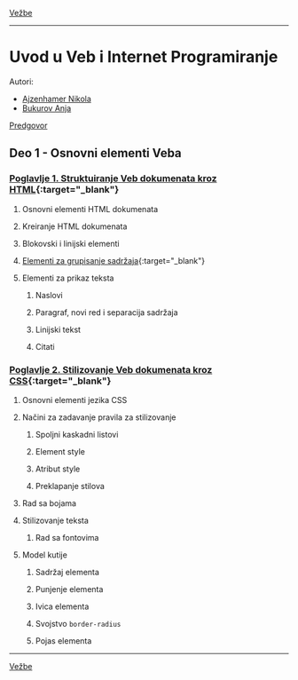 [Vežbe](../README.md)

---

# Uvod u Veb i Internet Programiranje

Autori:

- [Ajzenhamer Nikola](https://www.nikolaajzenhamer.rs)
- [Bukurov Anja](http://www.math.rs/~anja_bukurov)

[Predgovor](./Poglavlja/Predgovor/README.md)

## Deo 1 - Osnovni elementi Veba

### [Poglavlje 1. Struktuiranje Veb dokumenata kroz HTML](./Poglavlja/HTML/README.md){:target="_blank"}

1. Osnovni elementi HTML dokumenata

2. Kreiranje HTML dokumenata

3. Blokovski i linijski elementi

4. [Elementi za grupisanje sadržaja](./Poglavlja/HTML/README.md#1.4-elementi-za-grupisanje-sadržaja){:target="_blank"}

5. Elementi za prikaz teksta
   
   1. Naslovi
   
   2. Paragraf, novi red i separacija sadržaja
   
   3. Linijski tekst
   
   4. Citati

### [Poglavlje 2. Stilizovanje Veb dokumenata kroz CSS](./Poglavlja/CSS/README.md){:target="_blank"}

1. Osnovni elementi jezika CSS

2. Načini za zadavanje pravila za stilizovanje
   
   1. Spoljni kaskadni listovi
   
   2. Element style
   
   3. Atribut style
   
   4. Preklapanje stilova

3. Rad sa bojama

4. Stilizovanje teksta
   
   1. Rad sa fontovima

5. Model kutije

   1. Sadržaj elementa

   2. Punjenje elementa

   3. Ivica elementa

   4. Svojstvo `border-radius`

   5. Pojas elementa

---

[Vežbe](../README.md)
